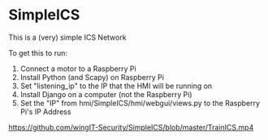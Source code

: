 # SimpleICS

This is a (very) simple ICS Network

To get this to run:

1. Connect a motor to a Raspberry Pi
2. Install Python (and Scapy) on Raspberry Pi
3. Set "listening_ip" to the IP that the HMI will be running on
4. Install Django on a computer (not the Raspberry Pi)
5. Set the "IP" from hmi/SimpleICS/hmi/webgui/views.py to the Raspberry Pi's IP Address



https://github.com/wingIT-Security/SimpleICS/blob/master/TrainICS.mp4
